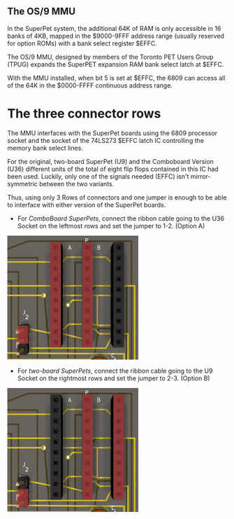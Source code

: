 ## The OS/9 MMU
In the SuperPet system, the additional 64K of RAM is only accessible in 16 banks of 4KB, mapped in the $9000-9FFF address range (usually reserved for option ROMs) with a bank select register $EFFC.

The OS/9 MMU, designed by members of the Toronto PET Users Group (TPUG) expands the SuperPET expansion RAM bank select latch at $EFFC.

With the MMU installed, when bit 5 is set at $EFFC, the 6809 can access all of the 64K in the $0000-FFFF continuous address range.

# The three connector rows

The MMU interfaces with the SuperPet boards using the 6809 processor socket and the socket of the 74LS273 $EFFC latch IC controlling the memory bank select lines.

For the original, two-board SuperPet (U9) and the Comboboard Version (U36) different units of the total of eight flip flops contained in this IC had been used. Luckily, only one of the signals needed (EFFC) isn't mirror-symmetric between the two variants.

Thus, using only 3 Rows of connectors and one jumper is enough to be able to interface with either version of the SuperPet boards.


* For *ComboBoard SuperPets*, connect the ribbon cable going to the U36 Socket on the leftmost rows and set the jumper to 1-2. (Option A)
  
![OS/9 MMU addon board Option A](https://github.com/InsaneDruid/CommonPET/blob/main/os9_mmu/images/option_a_comboboard.png) 
* For *two-board SuperPets*, connect the ribbon cable going to the U9 Socket on the rightmost rows and set the jumper to 2-3. (Option B)
  
![OS/9 MMU addon board Option B](https://github.com/InsaneDruid/CommonPET/blob/main/os9_mmu/images/option_b_dualboard.png) 
